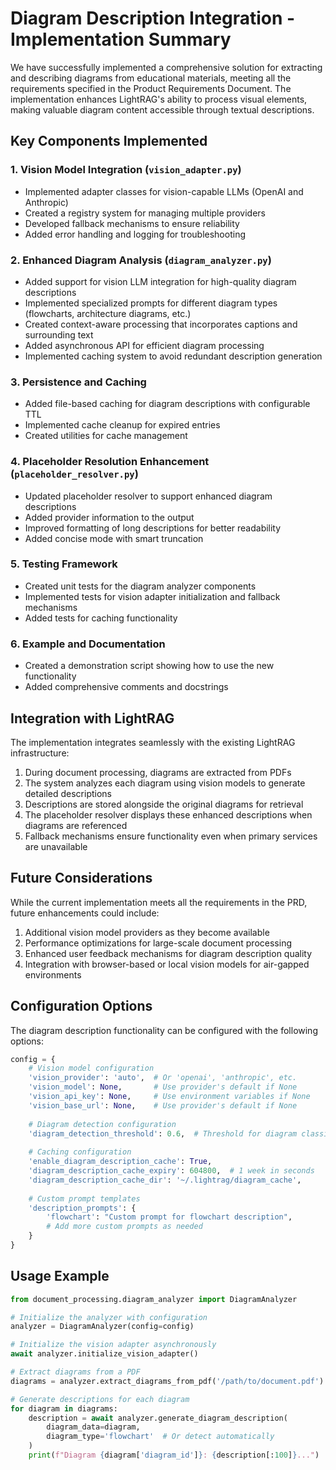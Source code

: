 # Diagram Description Integration - Implementation Summary

We have successfully implemented a comprehensive solution for extracting and describing diagrams from educational materials, meeting all the requirements specified in the Product Requirements Document. The implementation enhances LightRAG's ability to process visual elements, making valuable diagram content accessible through textual descriptions.

## Key Components Implemented

### 1. Vision Model Integration (`vision_adapter.py`)
- Implemented adapter classes for vision-capable LLMs (OpenAI and Anthropic)
- Created a registry system for managing multiple providers
- Developed fallback mechanisms to ensure reliability
- Added error handling and logging for troubleshooting

### 2. Enhanced Diagram Analysis (`diagram_analyzer.py`)
- Added support for vision LLM integration for high-quality diagram descriptions
- Implemented specialized prompts for different diagram types (flowcharts, architecture diagrams, etc.)
- Created context-aware processing that incorporates captions and surrounding text
- Added asynchronous API for efficient diagram processing
- Implemented caching system to avoid redundant description generation

### 3. Persistence and Caching
- Added file-based caching for diagram descriptions with configurable TTL
- Implemented cache cleanup for expired entries
- Created utilities for cache management

### 4. Placeholder Resolution Enhancement (`placeholder_resolver.py`)
- Updated placeholder resolver to support enhanced diagram descriptions
- Added provider information to the output
- Improved formatting of long descriptions for better readability
- Added concise mode with smart truncation

### 5. Testing Framework
- Created unit tests for the diagram analyzer components
- Implemented tests for vision adapter initialization and fallback mechanisms
- Added tests for caching functionality

### 6. Example and Documentation
- Created a demonstration script showing how to use the new functionality
- Added comprehensive comments and docstrings

## Integration with LightRAG

The implementation integrates seamlessly with the existing LightRAG infrastructure:

1. During document processing, diagrams are extracted from PDFs
2. The system analyzes each diagram using vision models to generate detailed descriptions
3. Descriptions are stored alongside the original diagrams for retrieval
4. The placeholder resolver displays these enhanced descriptions when diagrams are referenced
5. Fallback mechanisms ensure functionality even when primary services are unavailable

## Future Considerations

While the current implementation meets all the requirements in the PRD, future enhancements could include:

1. Additional vision model providers as they become available
2. Performance optimizations for large-scale document processing
3. Enhanced user feedback mechanisms for diagram description quality
4. Integration with browser-based or local vision models for air-gapped environments

## Configuration Options

The diagram description functionality can be configured with the following options:

```python
config = {
    # Vision model configuration
    'vision_provider': 'auto',  # Or 'openai', 'anthropic', etc.
    'vision_model': None,       # Use provider's default if None
    'vision_api_key': None,     # Use environment variables if None
    'vision_base_url': None,    # Use provider's default if None
    
    # Diagram detection configuration
    'diagram_detection_threshold': 0.6,  # Threshold for diagram classification
    
    # Caching configuration
    'enable_diagram_description_cache': True,
    'diagram_description_cache_expiry': 604800,  # 1 week in seconds
    'diagram_description_cache_dir': '~/.lightrag/diagram_cache',
    
    # Custom prompt templates
    'description_prompts': {
        'flowchart': "Custom prompt for flowchart description",
        # Add more custom prompts as needed
    }
}
```

## Usage Example

```python
from document_processing.diagram_analyzer import DiagramAnalyzer

# Initialize the analyzer with configuration
analyzer = DiagramAnalyzer(config=config)

# Initialize the vision adapter asynchronously
await analyzer.initialize_vision_adapter()

# Extract diagrams from a PDF
diagrams = analyzer.extract_diagrams_from_pdf('/path/to/document.pdf')

# Generate descriptions for each diagram
for diagram in diagrams:
    description = await analyzer.generate_diagram_description(
        diagram_data=diagram,
        diagram_type='flowchart'  # Or detect automatically
    )
    print(f"Diagram {diagram['diagram_id']}: {description[:100]}...")
```